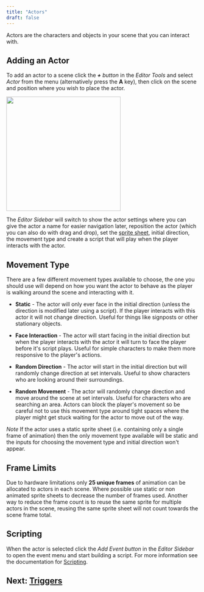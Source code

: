```yaml
---
title: "Actors"
draft: false
---
```


Actors are the characters and objects in your scene that you can interact with.

## Adding an Actor

To add an actor to a scene click the _**+** button_ in the _Editor Tools_ and select _Actor_ from the menu (alternatively press the **A** key), then click on the scene and position where you wish to place the actor.

<img src="/img/screenshots/add-actor.gif" style="width:300px"/>

The _Editor Sidebar_ will switch to show the actor settings where you can give the actor a name for easier navigation later, reposition the actor (which you can also do with drag and drop), set the [sprite sheet](/docs/sprites), initial direction, the movement type and create a script that will play when the player interacts with the actor.

## Movement Type

There are a few different movement types available to choose, the one you should use will depend on how you want the actor to behave as the player is walking around the scene and interacting with it.

- **Static** - The actor will only ever face in the initial direction (unless the direction is modified later using a script). If the player interacts with this actor it will not change direction. Useful for things like signposts or other stationary objects.

- **Face Interaction** - The actor will start facing in the initial direction but when the player interacts with the actor it will turn to face the player before it's script plays. Useful for simple characters to make them more responsive to the player's actions.

- **Random Direction** - The actor will start in the initial direction but will randomly change direction at set intervals. Useful to show characters who are looking around their surroundings.

- **Random Movement** - The actor will randomly change direction and move around the scene at set intervals. Useful for characters who are searching an area. Actors can block the player's movement so be careful not to use this movement type around tight spaces where the player might get stuck waiting for the actor to move out of the way.

_Note_ If the actor uses a static sprite sheet (i.e. containing only a single frame of animation) then the only movement type available will be static and the inputs for choosing the movement type and initial direction won't appear.

## Frame Limits

Due to hardware limitations only **25 unique frames** of animation can be allocated to actors in each scene. Where possible use static or non animated sprite sheets to decrease the number of frames used. Another way to reduce the frame count is to reuse the same sprite for multiple actors in the scene, reusing the same sprite sheet will not count towards the scene frame total.

## Scripting

When the actor is selected click the _Add Event button_ in the _Editor Sidebar_ to open the event menu and start building a script. For more information see the documentation for [Scripting](/docs/scripting).

## Next: [Triggers](/docs/triggers)

